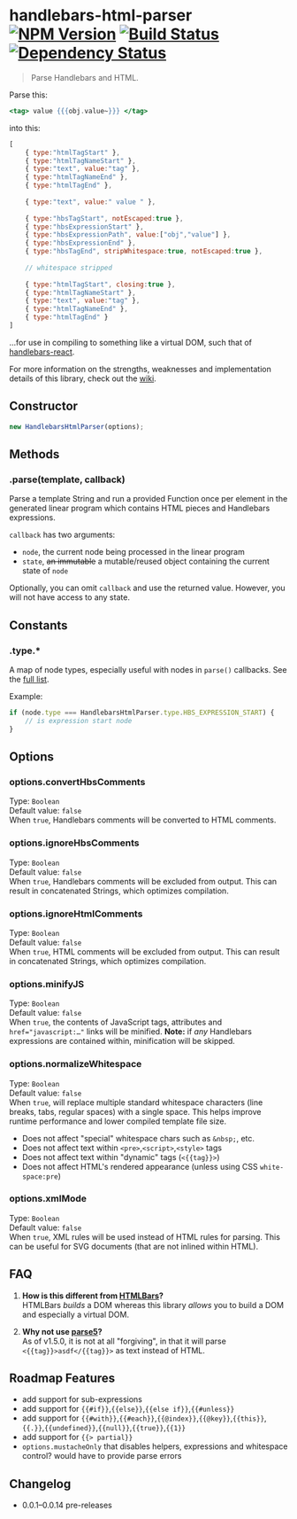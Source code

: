 # handlebars-html-parser [![NPM Version][npm-image]][npm-url] [![Build Status][travis-image]][travis-url] [![Dependency Status][david-image]][david-url]

> Parse Handlebars and HTML.

Parse this:
```handlebars
<tag> value {{{obj.value~}}} </tag>
```
into this:
```js
[
    { type:"htmlTagStart" },
    { type:"htmlTagNameStart" },
    { type:"text", value:"tag" },
    { type:"htmlTagNameEnd" },
    { type:"htmlTagEnd" },
    
    { type:"text", value:" value " },
    
    { type:"hbsTagStart", notEscaped:true },
    { type:"hbsExpressionStart" },
    { type:"hbsExpressionPath", value:["obj","value"] },
    { type:"hbsExpressionEnd" },
    { type:"hbsTagEnd", stripWhitespace:true, notEscaped:true },
    
    // whitespace stripped
    
    { type:"htmlTagStart", closing:true },
    { type:"htmlTagNameStart" },
    { type:"text", value:"tag" },
    { type:"htmlTagNameEnd" },
    { type:"htmlTagEnd" }
]
```
…for use in compiling to something like a virtual DOM, such that of [handlebars-react](https://github.com/stevenvachon/handlebars-react).

For more information on the strengths, weaknesses and implementation details of this library, check out the [wiki](https://github.com/stevenvachon/handlebars-html-parser/wiki).


## Constructor
```js
new HandlebarsHtmlParser(options);
```


## Methods

### .parse(template, callback)
Parse a template String and run a provided Function once per element in the generated linear program which contains HTML pieces and Handlebars expressions.

`callback` has two arguments:

* `node`, the current node being processed in the linear program
* `state`, ~~an immutable~~ a mutable/reused object containing the current state of `node`

Optionally, you can omit `callback` and use the returned value. However, you will not have access to any state.


## Constants

### .type.*
A map of node types, especially useful with nodes in `parse()` callbacks. See the [full list](https://github.com/stevenvachon/handlebars-html-parser/blob/master/lib/NodeType.js).

Example:
```js
if (node.type === HandlebarsHtmlParser.type.HBS_EXPRESSION_START) {
	// is expression start node
}
```


## Options

### options.convertHbsComments
Type: `Boolean`  
Default value: `false`  
When `true`, Handlebars comments will be converted to HTML comments.

### options.ignoreHbsComments
Type: `Boolean`  
Default value: `false`  
When `true`, Handlebars comments will be excluded from output. This can result in concatenated Strings, which optimizes compilation.

### options.ignoreHtmlComments
Type: `Boolean`  
Default value: `false`  
When `true`, HTML comments will be excluded from output. This can result in concatenated Strings, which optimizes compilation.

### options.minifyJS
Type: `Boolean`  
Default value: `false`  
When `true`, the contents of JavaScript tags, attributes and `href="javascript:…"` links will be minified. **Note:** if *any* Handlebars expressions are contained within, minification will be skipped.

### options.normalizeWhitespace
Type: `Boolean`  
Default value: `false`  
When `true`, will replace multiple standard whitespace characters (line breaks, tabs, regular spaces) with a single space. This helps improve runtime performance and lower compiled template file size.

* Does not affect "special" whitespace chars such as `&nbsp;`, etc.
* Does not affect text within `<pre>`,`<script>`,`<style>` tags
* Does not affect text within "dynamic" tags (`<{{tag}}>`)
* Does not affect HTML's rendered appearance (unless using CSS `white-space:pre`)

### options.xmlMode
Type: `Boolean`  
Default value: `false`  
When `true`, XML rules will be used instead of HTML rules for parsing. This can be useful for SVG documents (that are not inlined within HTML).


## FAQ
1. **How is this different from [HTMLBars](https://npmjs.com/htmlbars)?**  
HTMLBars *builds* a DOM whereas this library *allows* you to build a DOM and especially a virtual DOM.

2. **Why not use [parse5](https://npmjs.com/parse5)?**  
As of v1.5.0, it is not at all "forgiving", in that it will parse `<{{tag}}>asdf</{{tag}}>` as text instead of HTML.


## Roadmap Features
* add support for sub-expressions
* add support for `{{#if}}`,`{{else}}`,`{{else if}}`,`{{#unless}}`
* add support for `{{#with}}`,`{{#each}}`,`{{@index}}`,`{{@key}}`,`{{this}}`,`{{.}}`,`{{undefined}}`,`{{null}}`,`{{true}}`,`{{1}}`
* add support for `{{> partial}}`
* `options.mustacheOnly` that disables helpers, expressions and whitespace control? would have to provide parse errors


## Changelog
* 0.0.1–0.0.14 pre-releases


[npm-image]: https://img.shields.io/npm/v/handlebars-html-parser.svg
[npm-url]: https://npmjs.org/package/handlebars-html-parser
[travis-image]: https://img.shields.io/travis/stevenvachon/handlebars-html-parser.svg
[travis-url]: https://travis-ci.org/stevenvachon/handlebars-html-parser
[david-image]: https://img.shields.io/david/stevenvachon/handlebars-html-parser.svg
[david-url]: https://david-dm.org/stevenvachon/handlebars-html-parser
